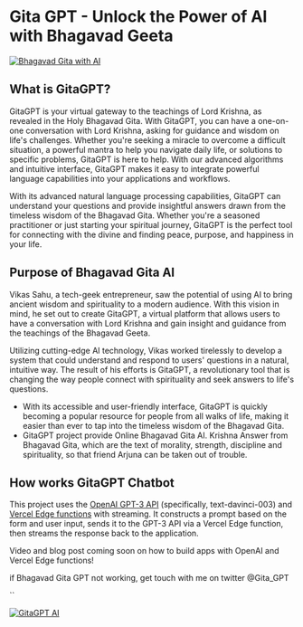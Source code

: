 # Gita GPT - Unlock the Power of AI with Bhagavad Geeta

[![Bhagavad Gita with AI](./public/og-image.png)](https://www.gitagpt.in)

## What is GitaGPT?

GitaGPT is your virtual gateway to the teachings of Lord Krishna, as revealed in the Holy Bhagavad Gita. With GitaGPT, you can have a one-on-one conversation with Lord Krishna, asking for guidance and wisdom on life's challenges. Whether you're seeking a miracle to overcome a difficult situation, a powerful mantra to help you navigate daily life, or solutions to specific problems, GitaGPT is here to help.
With our advanced algorithms and intuitive interface, GitaGPT makes it easy to integrate powerful language capabilities into your applications and workflows.

With its advanced natural language processing capabilities, GitaGPT can understand your questions and provide insightful answers drawn from the timeless wisdom of the Bhagavad Gita. Whether you're a seasoned practitioner or just starting your spiritual journey, GitaGPT is the perfect tool for connecting with the divine and finding peace, purpose, and happiness in your life.


## Purpose of Bhagavad Gita AI

Vikas Sahu, a tech-geek entrepreneur, saw the potential of using AI to bring ancient wisdom and spirituality to a modern audience. With this vision in mind, he set out to create GitaGPT, a virtual platform that allows users to have a conversation with Lord Krishna and gain insight and guidance from the teachings of the Bhagavad Geeta.

Utilizing cutting-edge AI technology, Vikas worked tirelessly to develop a system that could understand and respond to users' questions in a natural, intuitive way. The result of his efforts is GitaGPT, a revolutionary tool that is changing the way people connect with spirituality and seek answers to life's questions.

- With its accessible and user-friendly interface, GitaGPT is quickly becoming a popular resource for people from all walks of life, making it easier than ever to tap into the timeless wisdom of the Bhagavad Gita.
- GitaGPT project provide Online Bhagavad Gita AI. Krishna Answer from Bhagavad Gita, which are the text of morality, strength, discipline and spirituality, so that friend Arjuna can be taken out of trouble.


## How works GitaGPT Chatbot

This project uses the [OpenAI GPT-3 API](https://openai.com/api/) (specifically, text-davinci-003) and [Vercel Edge functions](https://vercel.com/features/edge-functions) with streaming. It constructs a prompt based on the form and user input, sends it to the GPT-3 API via a Vercel Edge function, then streams the response back to the application.

Video and blog post coming soon on how to build apps with OpenAI and Vercel Edge functions!

if Bhagavad Gita GPT not working, get touch with me on twitter @Gita_GPT

``

[![GitaGPT AI](./public/Gitagpt.png)](https://www.gitagpt.in)
